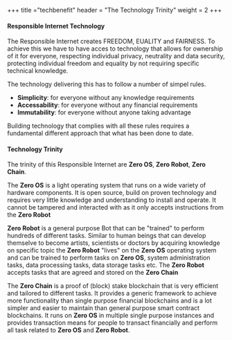 +++
title ="techbenefit"
header = "The Technology Trinity"
weight = 2
+++



#### Responsible Internet Technology 

The Responsible Internet creates FREEDOM, EUALITY and FAIRNESS.  To achieve this we have to have acces to technology that allows for ownership of it for everyone, respecting individual privacy, neutrality and data security, protecting individual freedom and equality by not requiring specific technical knowledge.

The technology delivering this has to follow a number of simpel rules.  
- **Simplicity**: for everyone without any knowledge requirements
- **Accessability**: for everyone without any financial requirements
- **Immutability**: for everyone without anyone taking advantage

Building technology that complies with all these rules requires a fundamental different approach that what has been done to date.

#### Technology Trinity

The trinity of this Responsible Internet are **Zero OS**, **Zero Robot**, **Zero Chain**.

The **Zero OS** is a light operating system that runs on a wide variety of hardware components. It is open source, build on proven technology and requires very little knowledge and understanding to install and operate.  It cannot be tampered and interacted with as it only accepts instructions from the **Zero Robot**

**Zero Robot** is a general purpose Bot that can be "trained" to perform hundreds of different tasks.  Similar to human beings that can develop themselve to become artists, scientists or doctors by acquiring knowledge on specific topic the **Zero Robot** "lives" on the **Zero OS** operating system and can be trained to perform tasks on **Zero OS**, system administration tasks, data processing tasks, data storage tasks etc.  The **Zero Robot** accepts tasks that are agreed and stored on the **Zero Chain**

The **Zero Chain** is a proof of (block) stake blockchain that is very efficient and tailored to different tasks.  It provides a generic framework to achieve more functionality than single purpose financial blockchains and is a lot simpler and easier to maintain than general purpose smart contract blockchains.  It runs on **Zero OS** in multiple single purpose instances and provides transaction means for people to transact financially and perform all task related to **Zero OS** and **Zero Robot**.

